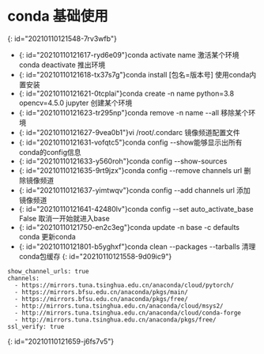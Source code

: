 # conda 基础使用
{: id="20210110121548-7rv3wfb"}

* {: id="20210110121617-ryd6e09"}conda activate name 激活某个环境
  conda deactivate 推出环境
* {: id="20210110121618-tx37s7g"}conda install [包名=版本号] 使用conda内置安装
* {: id="20210110121621-0tcplai"}conda create -n name python=3.8 opencv=4.5.0 jupyter 创建某个环境
* {: id="20210110121623-tr295np"}conda remove -n name --all 移除某个环境
* {: id="20210110121627-9vea0b1"}vi /root/.condarc 镜像频道配置文件
* {: id="20210110121631-vofqtc5"}conda config --show能够显示出所有conda的config信息
* {: id="20210110121633-y560roh"}conda config --show-sources
* {: id="20210110121635-9rt9jzx"}conda config --remove channels url  删除镜像频道
* {: id="20210110121637-yimtwqv"}conda config --add channels url  添加镜像频道
* {: id="20210110121641-42480lv"}conda config --set auto_activate_base False 取消一开始就进入base
* {: id="20210110121750-en2c3eg"}conda update -n base -c defaults conda 更新conda
* {: id="20210110121801-b5yghxf"}conda clean --packages --tarballs 清理conda包缓存
{: id="20210110121558-9d09ic9"}

```
show_channel_urls: true
channels:
  - https://mirrors.tuna.tsinghua.edu.cn/anaconda/cloud/pytorch/
  - https://mirrors.bfsu.edu.cn/anaconda/pkgs/main/
  - https://mirrors.bfsu.edu.cn/anaconda/pkgs/free/
  - http://mirrors.tuna.tsinghua.edu.cn/anaconda/cloud/msys2/
  - http://mirrors.tuna.tsinghua.edu.cn/anaconda/cloud/conda-forge
  - http://mirrors.tuna.tsinghua.edu.cn/anaconda/pkgs/free/
ssl_verify: true
```
{: id="20210110121659-j6fs7v5"}
